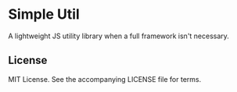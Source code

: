 # Simple Util 

A lightweight JS utility library when a full framework isn't necessary.

## License

MIT License. See the accompanying LICENSE file for terms.

